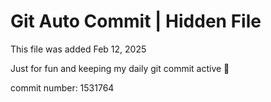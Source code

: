 # Git Auto Commit | Hidden File

This file was added Feb 12, 2025

Just for fun and keeping my daily git commit active 🤪

commit number: 1531764

